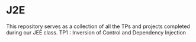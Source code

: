 # J2E
This repository serves as a collection of all the TPs and projects completed during our JEE class.
TP1 : Inversion of Control and Dependency Injection
